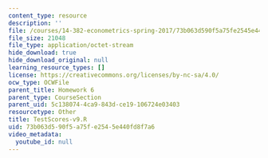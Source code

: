 ```yaml
---
content_type: resource
description: ''
file: /courses/14-382-econometrics-spring-2017/73b063d590f5a75fe2545e440fd8f7a6_TestScores-v9.R
file_size: 21048
file_type: application/octet-stream
hide_download: true
hide_download_original: null
learning_resource_types: []
license: https://creativecommons.org/licenses/by-nc-sa/4.0/
ocw_type: OCWFile
parent_title: Homework 6
parent_type: CourseSection
parent_uid: 5c138074-4ca9-843d-ce19-106724e03403
resourcetype: Other
title: TestScores-v9.R
uid: 73b063d5-90f5-a75f-e254-5e440fd8f7a6
video_metadata:
  youtube_id: null
---
```

